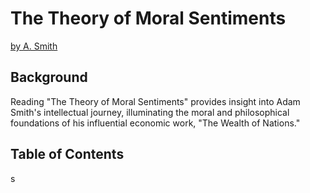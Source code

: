 # The Theory of Moral Sentiments
[by A. Smith](https://www.amazon.com/Theory-Moral-Sentiments-Kindle-Active-ebook/dp/B002V1IOK4/ref=sr_1_1?keywords=the+theory+of+moral+sentiments+adam+smith&qid=1693679240&sprefix=the+theroy+of+moral%2Caps%2C229&sr=8-1)

## Background
Reading "The Theory of Moral Sentiments" provides insight into Adam Smith's intellectual journey, illuminating the moral and philosophical foundations of his influential economic work, "The Wealth of Nations."

## Table of Contents
s